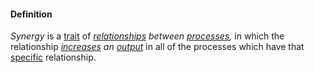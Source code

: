 #### Definition

*Synergy* is a [trait](https://github.com/gcassel/Modular-Organization-Terminology/blob/master/terms/trait.md) of *[relationships](https://github.com/gcassel/Modular-Organization-Terminology/blob/master/terms/relate.md) between [processes](https://github.com/gcassel/Modular-Organization-Terminology/blob/master/terms/process.md),* in which the relationship *[increases](https://github.com/gcassel/Modular-Organization-Terminology/blob/master/terms/increase.md) an [output](https://github.com/gcassel/Modular-Organization-Terminology/blob/master/terms/output.md)* in all of the processes which have that [specific](https://github.com/gcassel/Modular-Organization-Terminology/blob/master/terms/specific.md) relationship.
